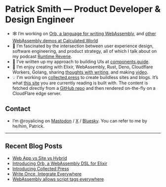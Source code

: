 # Patrick Smith — Product Developer & Design Engineer

- 🕸️ I’m working on [Orb, a language for writing WebAssembly](https://github.com/RoyalIcing/Orb), and [other WebAssembly demos at Calculated.World](https://calculated.world)
- 💬 I’m fascinated by the intersection between user experience design, software engineering, and product strategy, all of which I talk about on my podcast [Runtime Reverie](https://runtimereverie.com).
- 🪺 I’ve written up my approach to building UIs at [components.guide](https://components.guide/).
- 🌱 I’m enjoy creating with Elixir, WebAssembly, Rust, Deno, Cloudflare Workers, Golang, sharing [thoughts with writing](/blog), and making [video](https://www.youtube.com/@PatrickGWSmith).
- 💡 I'm working on [collected.press](https://collected.press/) to create buildless sites and blogs. It’s what [this site](https://icing.space/) you are currently reading is built with. The content is fetched directly from a [GitHub repo](https://github.com/RoyalIcing/RoyalIcing) and then rendered on-the-fly on a CloudFlare edge server.

## Contact

- I’m @royalicing on [Mastodon](http://hachyderm.io/@royalicing) / [X](https://twitter.com/royalicing) / [Bluesky](https://bsky.app/profile/royalicing.bsky.social). You can refer to me by he/him, Patrick.

----

## Recent Blog Posts

- [Web App vs Site vs Hybrid](https://icing.space/2023/web-app-vs-site-vs-hybrid)
- [Introducing Orb, a WebAssembly DSL for Elixir](https://icing.space/2023/introducing-orb)
- [Introducing Collected Press](/2023/introducing-collected-press)
- [Write Once, Integrate Everywhere](/2023/write-once-integrate-everywhere)
- [WebAssembly allows script tags everywhere](/2023/web-assembly-script-tags-everywhere)
